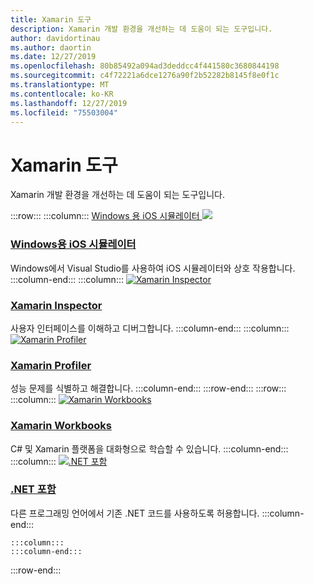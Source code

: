 ```yaml
---
title: Xamarin 도구
description: Xamarin 개발 환경을 개선하는 데 도움이 되는 도구입니다.
author: davidortinau
ms.author: daortin
ms.date: 12/27/2019
ms.openlocfilehash: 80b85492a094ad3deddcc4f441580c3680844198
ms.sourcegitcommit: c4f72221a6dce1276a90f2b52282b8145f8e0f1c
ms.translationtype: MT
ms.contentlocale: ko-KR
ms.lasthandoff: 12/27/2019
ms.locfileid: "75503004"
---
```

# <a name="xamarin-tools"></a>Xamarin 도구

Xamarin 개발 환경을 개선하는 데 도움이 되는 도구입니다.

:::row:::
    :::column:::
[Windows 용 iOS 시뮬레이터 ![](~/media/index/xamarin-tools-windows-simulator.svg?branch=master)](~/tools/ios-simulator/index.md)

### <a name="ios-simulator-for-windowstoolsios-simulatorindexmd"></a>[Windows용 iOS 시뮬레이터](~/tools/ios-simulator/index.md)

Windows에서 Visual Studio를 사용하여 iOS 시뮬레이터와 상호 작용합니다.
    :::column-end:::
    :::column:::
[![Xamarin Inspector](~/media/index/xamarin-tools-inspector.svg?branch=master)](~/tools/inspector/index.md)

### <a name="xamarin-inspectortoolsinspectorindexmd"></a>[Xamarin Inspector](~/tools/inspector/index.md)

사용자 인터페이스를 이해하고 디버그합니다.
    :::column-end:::
    :::column:::
[![Xamarin Profiler](~/media/index/xamarin-tools-profiler.svg?branch=master)](~/tools/profiler/index.md)

### <a name="xamarin-profilertoolsprofilerindexmd"></a>[Xamarin Profiler](~/tools/profiler/index.md)

성능 문제를 식별하고 해결합니다.
    :::column-end:::
:::row-end:::
:::row:::
    :::column:::
[![Xamarin Workbooks](https://docs.microsoft.com/media/illustrations/dynamics-resource-library.svg)](~/tools/workbooks/index.md)

### <a name="xamarin-workbookstoolsworkbooksindexmd"></a>[Xamarin Workbooks](~/tools/workbooks/index.md)

C# 및 Xamarin 플랫폼을 대화형으로 학습할 수 있습니다.
    :::column-end:::
    :::column:::
[![.NET 포함](~/media/index/xamarin-cross-platform-dotnet-embedding.svg)](~/tools/dotnet-embedding/index.md)

### <a name="net-embeddingtoolsdotnet-embeddingindexmd"></a>[.NET 포함](~/tools/dotnet-embedding/index.md)

다른 프로그래밍 언어에서 기존 .NET 코드를 사용하도록 허용합니다.
    :::column-end:::

    :::column:::
    :::column-end:::
    
:::row-end:::
